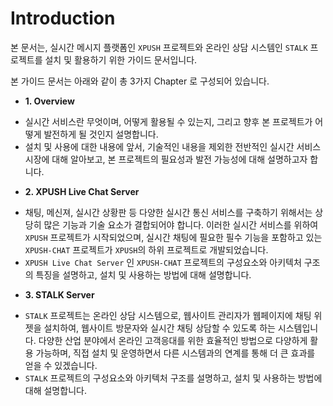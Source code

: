 Introduction
=============

본 문서는, 실시간 메시지 플랫폼인 `XPUSH` 프로젝트와 온라인 상담 시스템인 `STALK` 프로젝트를 설치 및 활용하기 위한 가이드 문서입니다.


본 가이드 문서는 아래와 같이 총 3가지 Chapter 로 구성되어 있습니다.

 * **1. Overview**
  - 실시간 서비스란 무엇이며, 어떻게 활용될 수 있는지, 그리고 향후 본 프로젝트가 어떻게 발전하게 될 것인지 설명합니다. 
  - 설치 및 사용에 대한 내용에 앞서, 기술적인 내용을 제외한 전반적인 실시간 서비스 시장에 대해 알아보고, 본 프로젝트의 필요성과 발전 가능성에 대해 설명하고자 합니다.
 * **2. XPUSH Live Chat Server**
  - 채팅, 메신져, 실시간 상황판 등 다양한 실시간 통신 서비스를 구축하기 위해서는 상당히 많은 기능과 기술 요소가 결합되어야 합니다. 이러한 실시간 서비스를 위하여 `XPUSH` 프로젝트가 시작되었으며, 실시간 채팅에 필요한 필수 기능을 포함하고 있는 `XPUSH-CHAT` 프로젝트가 `XPUSH`의 하위 프로젝트로 개발되었습니다.
  - `XPUSH Live Chat Server` 인 `XPUSH-CHAT` 프로젝트의 구성요소와 아키텍처 구조의 특징을 설명하고, 설치 및 사용하는 방법에 대해 설명합니다.
 * **3. STALK Server**
  - `STALK` 프로젝트는 온라인 상담 시스템으로, 웹사이트 관리자가 웹페이지에 채팅 위젯을 설치하여, 웹사이트 방문자와 실시간 채팅 상담할 수 있도록 하는 시스템입니다. 다양한 산업 분야에서 온라인 고객응대를 위한 효율적인 방법으로 다양하게 활용 가능하며, 직접 설치 및 운영하면서 다른 시스템과의 연계를 통해 더 큰 효과를 얻을 수 있겠습니다.
  - `STALK` 프로젝트의 구성요소와 아키텍처 구조를 설명하고, 설치 및 사용하는 방법에 대해 설명합니다. 